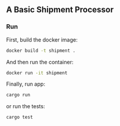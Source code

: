 ## A Basic Shipment Processor 

### Run

First, build the docker image:

```bash
docker build -t shipment .
```

And then run the container:

```bash
docker run -it shipment
```

Finally, run app:

```bash
cargo run
```

or run the tests:

```bash
cargo test
```
